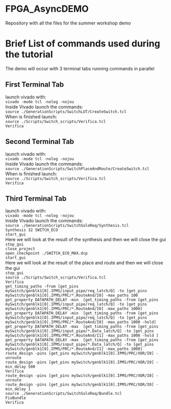 # FPGA_AsyncDEMO
Repository with all the files for the summer workshop demo
# Brief List  of commands used during the tutorial
The demo will occur with 3 terminal tabs running commands in parallel
## First Terminal Tab
launch vivado with: \
`vivado -mode tcl -nolog -nojou`\
Inside Vivado launch the commands: \
`source ./GenerationScripts/SwitchLUT/CreateSwitch.tcl`\
When is finished launch: \
`source ./Scripts/Switch_scripts/Verifica.tcl`\
`Verifica`

## Second Terminal Tab
launch vivado with: \
`vivado -mode tcl -nolog -nojou`\
Inside Vivado launch the commands: \
`source ./GenerationScripts/SwitchPlaceAndRoute/CreateSwitch.tcl`\
When is finished launch: \
`source ./Scripts/Switch_scripts/Verifica.tcl`\
`Verifica`

## Third Terminal Tab
launch vivado with: \
`vivado -mode tcl -nolog -nojou`\
Inside Vivado launch the commands: \
`source ./GenerationScripts/SwitchSoloReq/Synthesis.tcl`\
`Synthesis 32 SWITCH_ECO`\
`start_gui`\
Here we will look at the result of the synthesis and then we will close the gui \
`stop_gui`\
`close_project`\
`open_checkpoint ./SWITCH_ECO_MAX.dcp`\
`start_gui`\
Here we will look at the result of the place and route and then we will close the gui \
`stop_gui`\
`source ./Scripts/Switch_scripts/Verifica.tcl`\
`Verifica`\
`get_timing_paths -from [get_pins mySwitch/genblk1[0].IPMS/input_pipe/req_latch/Q] -to [get_pins mySwitch/genblk1[0].IPMS/PRC/*.RouteAnd/I0] -max_paths 100`\
`get_property DATAPATH_DELAY -min  [get_timing_paths -from [get_pins mySwitch/genblk1[0].IPMS/input_pipe/req_latch/Q] -to [get_pins mySwitch/genblk1[0].IPMS/PRC/*.RouteAnd/I0] -max_paths 1000]`\
`get_property DATAPATH_DELAY -min  [get_timing_paths -from [get_pins mySwitch/genblk1[0].IPMS/input_pipe/req_latch/Q] -to [get_pins mySwitch/genblk1[0].IPMS/PRC/*.RouteAnd/I0] -max_paths 1000 -hold]`\
`get_property DATAPATH_DELAY -max  [get_timing_paths -from [get_pins mySwitch/genblk1[0].IPMS/input_pipe/*.Data_latch/Q] -to [get_pins mySwitch/genblk1[0].IPMS/PRC/*.RouteAnd/I1] -max_paths 1000 -hold ]`\
`get_property DATAPATH_DELAY -max  [get_timing_paths -from [get_pins mySwitch/genblk1[0].IPMS/input_pipe/*.Data_latch/Q] -to [get_pins mySwitch/genblk1[0].IPMS/PRC/*.RouteAnd/I1] -max_paths 1000] `\
`route_design -pins [get_pins mySwitch/genblk1[0].IPMS/PRC/XOR/I0] -unroute`\
`route_design -pins [get_pins mySwitch/genblk1[0].IPMS/PRC/XOR/I0] -min_delay 500`\
`Verifica`\
`route_design -pins [get_pins mySwitch/genblk1[0].IPMS/PRC/XOR/I0] -unroute `\
`route_design -pins [get_pins mySwitch/genblk1[0].IPMS/PRC/XOR/I0] -min_delay 1`\
`source ./GenerationScripts/SwitchSoloReq/Bundle.tcl`\
`FixBundle`\
`Verifica`
